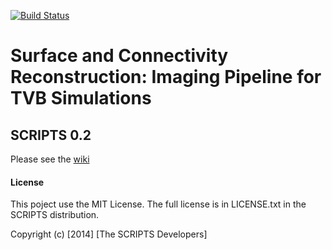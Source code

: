[![Build Status](https://travis-ci.org/timpx/scripts.svg?branch=nipype)](https://travis-ci.org/timpx/scripts)

# Surface and Connectivity Reconstruction: Imaging Pipeline for TVB Simulations
## SCRIPTS 0.2
 
Please see the [wiki](https://github.com/timpx/scripts/wiki)

#### License
This poject use the MIT License.
The full license is in LICENSE.txt in the SCRIPTS distribution.

Copyright (c) [2014] [The SCRIPTS Developers]


